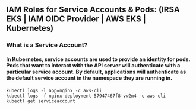## IAM Roles for Service Accounts & Pods: (IRSA EKS | IAM OIDC Provider | AWS EKS | Kubernetes)

### What is a Service Account?
#### In Kubernetes, service accounts are used to provide an identity for pods. Pods that want to interact with the API server will authenticate with a particular service account. By default, applications will authenticate as the default service account in the namespace they are running in. 


```
kubectl logs -l app=nginx -c aws-cli						
kubectl logs -f nginx-deployment-57947467f8-vw2m4 -c aws-cli
kubectl get serviceaccount
```
